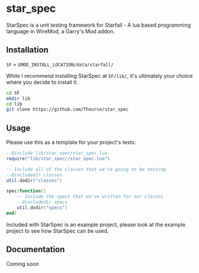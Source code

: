# star_spec
StarSpec is a unit testing framework for Starfall - A lua based programming language in WireMod, a Garry's Mod addon.

## Installation
`SF` = `GMOD_INSTALL_LOCATION/data/starfall/`

While I recommend installing StarSpec at `SF/lib/`, it's ultimately your choice where you decide to install it.

```sh
cd SF
mkdir lib
cd lib
git clone https://github.com/Thource/star_spec
```

## Usage
Please use this as a template for your project's tests:
```lua
--@include lib/star_spec/star_spec.lua
require("lib/star_spec//star_spec.lua")

-- Include all of the classes that we're going to be testing
--@includedir classes
util.dodir("classes")

spec(function()
    -- Include the specs that we've written for our classes
    --@includedir specs
    util.dodir("specs")
end)
```

Included with StarSpec is an example project, please look at the example project to see how StarSpec can be used.

## Documentation
Coming soon
